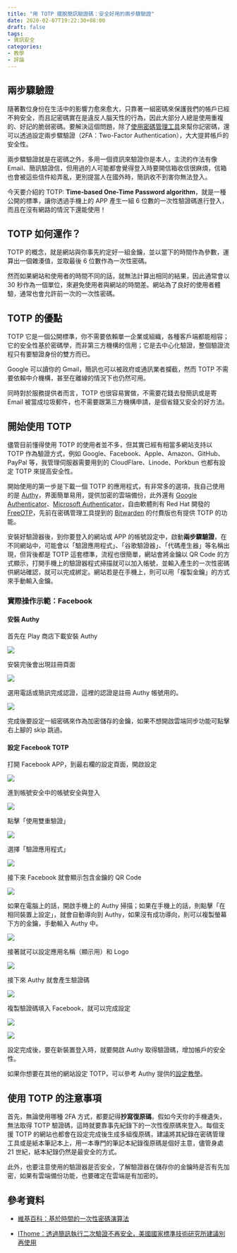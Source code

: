 ```yaml
---
title: "用 TOTP 擺脫簡訊驗證碼：安全好用的兩步驟驗證"
date: 2020-02-07T19:22:30+08:00
draft: false
tags:
- 資訊安全
categories:
- 教學
- 評論
---
```


## 兩步驟驗證

隨著數位身份在生活中的影響力愈來愈大，只靠著一組密碼來保護我們的帳戶已經不夠安全，而且記密碼實在是違反人腦天性的行為，因此大部分人總是使用重複的、好記的脆弱密碼。要解決這個問題，除了[使用密碼管理工具](/post/should-you-use-password-manager/)來幫你記密碼，還可以透過設定兩步驟驗證（2FA：Two-Factor Authentication），大大提昇帳戶的安全性。

兩步驟驗證就是在密碼之外，多用一個資訊來驗證你是本人，主流的作法有像 Email、簡訊驗證信，但用過的人可能都會覺得登入時要開信箱收信很麻煩，信箱也會被這些信件給弄亂，更別提當人在國外時，簡訊收不到害你無法登入。

今天要介紹的 TOTP: **Time-based One-Time Password algorithm**，就是一種公開的標準，讓你透過手機上的 APP 產生一組 6 位數的一次性驗證碼進行登入，而且在沒有網路的情況下還能使用！

## TOTP 如何運作？

TOTP 的概念，就是網站與你事先約定好一組金鑰，並以當下的時間作為參數，運算出一個雜湊值，並取最後 6 位數作為一次性密碼。

然而如果網站和使用者的時間不同的話，就無法計算出相同的結果，因此通常會以 30 秒作為一個單位，來避免使用者與網站的時間差。網站為了良好的使用者體驗，通常也會允許前一次的一次性密碼。

## TOTP 的優點

TOTP 它是一個公開標準，你不需要依賴單一企業或組織，各種客戶端都能相容；它的安全性基於密碼學，而非第三方機構的信用；它是去中心化驗證，整個驗證流程只有要驗證身份的雙方而已。

Google 可以讀你的 Gmail，簡訊也可以被政府或通訊業者攔截，然而 TOTP 不需要依賴中介機構，甚至在離線的情況下也仍然可用。

同時對於服務提供者而言，TOTP 也很容易實做，不需要花錢去發簡訊或是寄 Email 被當成垃圾郵件，也不需要跟第三方機構申請，是個省錢又安全的好方法。

## 開始使用 TOTP

儘管目前懂得使用 TOTP 的使用者並不多，但其實已經有相當多網站支持以 TOTP 作為驗證方式，例如 Google、Facebook、Apple、Amazon、GitHub、PayPal 等，我管理伺服器需要用到的 CloudFlare、Linode、Porkbun 也都有設定 TOTP 來提高安全性。

開始使用的第一步是下載一個 TOTP 的應用程式，有非常多的選項，我自己使用的是 [Authy](https://authy.com/)，界面簡單易用，提供加密的雲端備份，此外還有 [Google Authenticator](https://play.google.com/store/apps/details?id=com.google.android.apps.authenticator2)、[Microsoft Authenticator](https://support.microsoft.com/zh-tw/help/4026727/microsoft-account-how-to-use-the-microsoft-authenticator-app)，自由軟體則有 Red Hat 開發的 [FreeOTP](https://freeotp.github.io/)，先前在密碼管理工具提到的 [Bitwarden](https://bitwarden.com/) 的付費版也有提供 TOTP 的功能。

安裝好驗證器後，到你要登入的網站或 APP 的帳號設定中，啟動**兩步驟驗證**，在不同網站中，可能會以「驗證應用程式」、「谷歌驗證器」、「代碼產生器」等名稱出現，但背後都是 TOTP 這套標準，流程也很簡單，網站會將金鑰以 QR Code 的方式顯示，打開手機上的驗證器程式掃描就可以加入帳號，並輸入產生的一次性密碼供網站確認，就可以完成綁定。網站若是在手機上，則可以用「複製金鑰」的方式來手動輸入金鑰。

### 實際操作示範：Facebook

#### 安裝 Authy

首先在 Play 商店下載安裝 Authy

![](/img/totp/authy-install.jpg)

安裝完後會出現註冊頁面

![](/img/totp/authy-sign-up.jpg)

選用電話或簡訊完成認證，這裡的認證是註冊 Authy 帳號用的。

![](/img/totp/authy-authentication.jpg)

完成後要設定一組密碼來作為加密儲存的金鑰，如果不想開啟雲端同步功能可點擊右上腳的 skip 跳過。

#### 設定 Facebook TOTP

打開 Facebook APP，到最右欄的設定頁面，開啟設定

![](/img/totp/facebook-menu.jpg)

進到帳號安全中的帳號安全與登入

![](/img/totp/facebook-setting.jpg)

點擊「使用雙重驗證」

![](/img/totp/facebook-set-2fa.jpg)

選擇「驗證應用程式」

![](/img/totp/facebook-select-2fa-method.jpg)

接下來 Facebook 就會顯示包含金鑰的 QR Code

![](/img/totp/facebook-qrcode.jpg)

如果在電腦上的話，開啟手機上的 Authy 掃描；如果在手機上的話，則點擊「在相同裝置上設定」，就會自動導向到 Authy，如果沒有成功導向，則可以複製螢幕下方的金鑰，手動輸入 Authy 中。

![](/img/totp/authy-add-account.jpg)

接著就可以設定應用名稱（顯示用）和 Logo

![](/img/totp/authy-add-facebook.jpg)

接下來 Authy 就會產生驗證碼

![](/img/totp/authy-facebook.jpg)

複製驗證碼填入 Facebook，就可以完成設定

![](/img/totp/facebook-input-code.jpg)

![](/img/totp/facebook-succeed.jpg)

設定完成後，要在新裝置登入時，就要開啟 Authy 取得驗證碼，增加帳戶的安全性。

如果你想要在其他的網站設定 TOTP，可以參考 Authy 提供的[設定教學](https://authy.com/guides/)。

## 使用 TOTP 的注意事項

首先，無論使用哪種 2FA 方式，都要記得**抄寫復原碼**，假如今天你的手機遺失，無法取得 TOTP 驗證碼，這時就要靠事先紀錄下的一次性復原碼來登入。每個支援 TOTP 的網站也都會在設定完成後生成多組復原碼，建議將其紀錄在密碼管理工具或是紙本筆記本上，用一本專門的筆記本紀錄復原碼是個好主意，儘管身處 21 世紀，紙本紀錄仍然是最安全的方式。

此外，也要注意使用的驗證器是否安全，了解驗證器在儲存你的金鑰時是否有先加密，如果有雲端備份功能，也要確定在雲端是有加密的。

## 參考資料

- [維基百科：基於時間的一次性密碼演算法](https://zh.wikipedia.org/wiki/%E5%9F%BA%E4%BA%8E%E6%97%B6%E9%97%B4%E7%9A%84%E4%B8%80%E6%AC%A1%E6%80%A7%E5%AF%86%E7%A0%81%E7%AE%97%E6%B3%95)

- [IThome：透過簡訊執行二次驗證不再安全，美國國家標準技術研究所建議別再使用](https://ithome.com.tw/news/112845)

